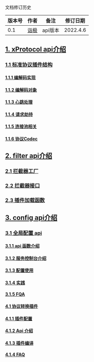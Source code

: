 文档修订历史

| 版本号 | 作者 | 备注    | 修订日期     |
| ------ | ---- |-------|----------|
| 0.1    | [诣极](https://github.com/zonghaishang) | api版本 | 2022.4.6 |

## [1. xProtocol api介绍](https://github.com/mosn/extensions/blob/master/go-plugin/doc/api/1.%20xprotocol-api.md#1-xprotocol-api%E4%BB%8B%E7%BB%8D)

### [1.1 标准协议插件结构](https://github.com/mosn/extensions/blob/master/go-plugin/doc/api/1.%20xprotocol-api.md#11-%E6%A0%87%E5%87%86%E5%8D%8F%E8%AE%AE%E6%8F%92%E4%BB%B6%E7%BB%93%E6%9E%84)

#### [1.1.1 编解码实现](https://github.com/mosn/extensions/blob/master/go-plugin/doc/api/1.%20xprotocol-api.md#111-%E7%BC%96%E8%A7%A3%E7%A0%81%E5%AE%9E%E7%8E%B0)

#### [1.1.2 编解码对象](https://github.com/mosn/extensions/blob/master/go-plugin/doc/api/1.%20xprotocol-api.md#112-%E7%BC%96%E8%A7%A3%E7%A0%81%E5%AF%B9%E8%B1%A1)

#### [1.1.3 心跳处理](https://github.com/mosn/extensions/blob/master/go-plugin/doc/api/1.%20xprotocol-api.md#113-%E5%BF%83%E8%B7%B3%E5%A4%84%E7%90%86)

#### [1.1.4 请求劫持](https://github.com/mosn/extensions/blob/master/go-plugin/doc/api/1.%20xprotocol-api.md#114-%E8%AF%B7%E6%B1%82%E5%8A%AB%E6%8C%81)

#### [1.1.5 连接池相关](https://github.com/mosn/extensions/blob/master/go-plugin/doc/api/1.%20xprotocol-api.md#115-%E8%BF%9E%E6%8E%A5%E6%B1%A0%E7%9B%B8%E5%85%B3)

#### [1.1.6 协议Codec](https://github.com/mosn/extensions/blob/master/go-plugin/doc/api/1.%20xprotocol-api.md#116-%E5%8D%8F%E8%AE%AEcodec)

## [2. filter api介绍](https://github.com/mosn/extensions/blob/master/go-plugin/doc/api/2.%20filter-api.md)

### [2.1 拦截器工厂](https://github.com/mosn/extensions/blob/master/go-plugin/doc/api/2.%20filter-api.md#21-%E6%8B%A6%E6%88%AA%E5%99%A8%E5%B7%A5%E5%8E%82)

### [2.2 拦截器接口](https://github.com/mosn/extensions/blob/master/go-plugin/doc/api/2.%20filter-api.md#22-%E6%8B%A6%E6%88%AA%E5%99%A8%E6%8E%A5%E5%8F%A3)

### [2.3 插件加载函数](https://github.com/mosn/extensions/blob/master/go-plugin/doc/api/2.%20filter-api.md#23-%E6%8F%92%E4%BB%B6%E5%8A%A0%E8%BD%BD%E5%87%BD%E6%95%B0)

## [3. config api介绍](https://github.com/mosn/extensions/blob/master/go-plugin/doc/api/3.config-api.md)

### [3.1 全局配置 api](https://github.com/mosn/extensions/blob/master/go-plugin/doc/api/3.config-api.md#31-%E5%85%A8%E5%B1%80%E9%85%8D%E7%BD%AE-api)

#### [3.1.1 api 函数介绍](https://github.com/mosn/extensions/blob/master/go-plugin/doc/api/3.config-api.md#331-api-%E5%87%BD%E6%95%B0%E4%BB%8B%E7%BB%8D)

#### [3.1.2 服务控制台介绍](https://github.com/mosn/extensions/blob/master/go-plugin/doc/api/3.config-api.md#332-%E6%9C%8D%E5%8A%A1%E6%8E%A7%E5%88%B6%E5%8F%B0%E4%BB%8B%E7%BB%8D)

#### [3.1.3 配置使用](https://github.com/mosn/extensions/blob/master/go-plugin/doc/api/3.config-api.md#333-%E9%85%8D%E7%BD%AE%E4%BD%BF%E7%94%A8)

#### [3.1.4 实践](https://github.com/mosn/extensions/blob/master/go-plugin/doc/api/3.config-api.md#333-%E9%85%8D%E7%BD%AE%E4%BD%BF%E7%94%A8)

#### [3.1.5 FQA](https://github.com/mosn/extensions/blob/master/go-plugin/doc/api/3.config-api.md#333-%E9%85%8D%E7%BD%AE%E4%BD%BF%E7%94%A8)

#### [4.1 协议转换插件](https://github.com/mosn/extensions/blob/master/go-plugin/doc/api/4.transfer.md)

#### [4.1.1 插件配置](https://github.com/mosn/extensions/blob/master/go-plugin/doc/api/4.transfer.md#411-%E6%8F%92%E4%BB%B6%E9%85%8D%E7%BD%AE)

#### [4.1.2 Api 介绍](https://github.com/mosn/extensions/blob/master/go-plugin/doc/api/4.transfer.md#412-api-%E4%BB%8B%E7%BB%8D)

#### [4.1.3 插件编译](https://github.com/mosn/extensions/blob/master/go-plugin/doc/api/4.transfer.md#413-%E7%BC%96%E8%AF%91%E6%8F%92%E4%BB%B6)

#### [4.1.4 FAQ](https://github.com/mosn/extensions/blob/master/go-plugin/doc/api/4.transfer.md#414-faq)
